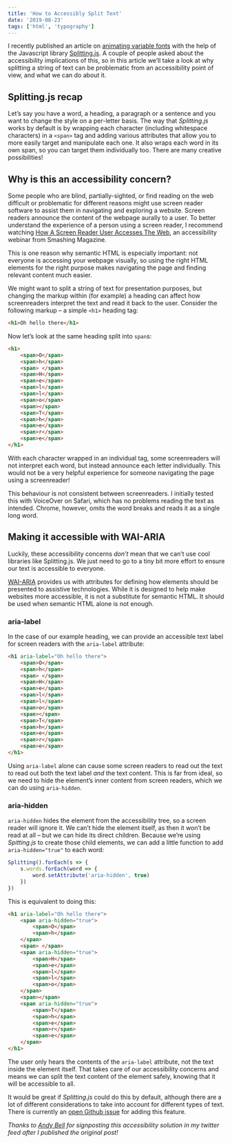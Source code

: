 ```yaml
---
title: 'How to Accessibly Split Text'
date: '2019-08-23'
tags: ['html', 'typography']
---
```


I recently published an article on [animating variable fonts](/variable-font-animation-with-css-and-splitting-js) with the help of the Javascript library [Splitting.js](). A couple of people asked about the accessibility implications of this, so in this article we’ll take a look at why splitting a string of text can be problematic from an accessibility point of view, and what we can do about it.

## Splitting.js recap

Let’s say you have a word, a heading, a paragraph or a sentence and you want to change the style on a per-letter basis. The way that _Splitting.js_ works by default is by wrapping each character (including whitespace characters) in a `<span>` tag and adding various attributes that allow you to more easily target and manipulate each one. It also wraps each word in its own span, so you can target them individually too. There are many creative possibilities!

## Why is this an accessibility concern?

Some people who are blind, partially-sighted, or find reading on the web difficult or problematic for different reasons might use screen reader software to assist them in navigating and exploring a website. Screen readers announce the content of the webpage aurally to a user. To better understand the experience of a person using a screen reader, I recommend watching [How A Screen Reader User Accesses The Web](https://www.smashingmagazine.com/2019/02/accessibility-webinar/), an accessibility webinar from Smashing Magazine.

This is one reason why semantic HTML is especially important: not everyone is accessing your webpage visually, so using the right HTML elements for the right purpose makes navigating the page and finding relevant content much easier.

We might want to split a string of text for presentation purposes, but changing the markup within (for example) a heading can affect how screenreaders interpret the text and read it back to the user. Consider the following markup – a simple `<h1>` heading tag:

```html
<h1>Oh hello there</h1>
```

Now let’s look at the same heading split into `span`s:

```html
<h1>
	<span>O</span>
	<span>h</span>
	<span> </span>
	<span>H</span>
	<span>e</span>
	<span>l</span>
	<span>l</span>
	<span>o</span>
	<span></span>
	<span>T</span>
	<span>h</span>
	<span>e</span>
	<span>r</span>
	<span>e</span>
</h1>
```

With each character wrapped in an individual tag, some screenreaders will not interpret each word, but instead announce each letter individually. This would not be a very helpful experience for someone navigating the page using a screenreader!

This behaviour is not consistent between screenreaders. I initially tested this with VoiceOver on Safari, which has no problems reading the text as intended. Chrome, however, omits the word breaks and reads it as a single long word.

## Making it accessible with WAI-ARIA

Luckily, these accessibility concerns _don’t_ mean that we can’t use cool libraries like Splitting.js. We just need to go to a tiny bit more effort to ensure our text is accessible to everyone.

[WAI-ARIA](https://www.w3.org/WAI/standards-guidelines/aria/) provides us with attributes for defining how elements should be presented to assistive technologies. While it is designed to help make websites more accessible, it is not a substitute for semantic HTML. It should be used when semantic HTML alone is not enough.

### aria-label

In the case of our example heading, we can provide an accessible text label for screen readers with the `aria-label` attribute:

```html
<h1 aria-label="Oh hello there">
	<span>O</span>
	<span>h</span>
	<span> </span>
	<span>H</span>
	<span>e</span>
	<span>l</span>
	<span>l</span>
	<span>o</span>
	<span></span>
	<span>T</span>
	<span>h</span>
	<span>e</span>
	<span>r</span>
	<span>e</span>
</h1>
```

Using `aria-label` alone can cause some screen readers to read out the text to read out both the text label _and_ the text content. This is far from ideal, so we need to hide the element’s inner content from screen readers, which we can do using `aria-hidden`.

### aria-hidden

`aria-hidden` hides the element from the accessibility tree, so a screen reader will ignore it. We can’t hide the element itself, as then it won’t be read at all – but we can hide its direct children. Because we’re using _Spitting.js_ to create those child elements, we can add a little function to add `aria-hidden="true"` to each word:

```js
Splitting().forEach(s => {
	s.words.forEach(word => {
		word.setAttribute('aria-hidden', true)
	})
})
```

This is equivalent to doing this:

```html
<h1 aria-label="Oh hello there">
	<span aria-hidden="true">
		<span>O</span>
		<span>h</span>
	</span>
	<span> </span>
	<span aria-hidden="true">
		<span>H</span>
		<span>e</span>
		<span>l</span>
		<span>l</span>
		<span>o</span>
	</span>
	<span></span>
	<span aria-hidden="true">
		<span>T</span>
		<span>h</span>
		<span>e</span>
		<span>r</span>
		<span>e</span>
	</span>
</h1>
```

The user only hears the contents of the `aria-label` attribute, not the text inside the element itself. That takes care of our accessibility concerns and means we can split the text content of the element safely, knowing that it will be accessible to all.

It would be great if _Splitting.js_ could do this by default, although there are a lot of different considerations to take into account for different types of text. There is currently an [open Github issue](https://github.com/shshaw/Splitting/issues/19) for adding this feature.

_Thanks to [Andy Bell](https://andy-bell.design/) for signposting this accessibility solution in my twitter feed after I published the original post!_
